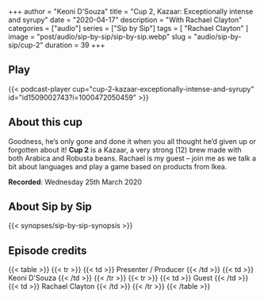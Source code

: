 +++
author = "Keoni D'Souza"
title = "Cup 2, Kazaar: Exceptionally intense and syrupy"
date = "2020-04-17"
description = "With Rachael Clayton"
categories = ["audio"]
series = ["Sip by Sip"]
tags = [
    "Rachael Clayton"
]
image = "post/audio/sip-by-sip/sip-by-sip.webp"
slug = "audio/sip-by-sip/cup-2"
duration = 39
+++

## Play

{{< podcast-player cup="cup-2-kazaar-exceptionally-intense-and-syrupy" id="id1509002743?i=1000472050459" >}}

## About this cup

Goodness, he’s only gone and done it when you all thought he’d given up or forgotten about it! **Cup 2** is a Kazaar, a very strong (12) brew made with both Arabica and Robusta beans. Rachael is my guest – join me as we talk a bit about languages and play a game based on products from Ikea.

**Recorded**: Wednesday 25th March 2020

## About Sip by Sip

{{< synopses/sip-by-sip-synopsis >}}

## Episode credits

{{< table >}}
    {{< tr >}}
        {{< td >}}
            Presenter / Producer
        {{< /td >}}
        {{< td >}}
            Keoni D'Souza
        {{< /td >}}
    {{< /tr >}}
    {{< tr >}}
        {{< td >}}
            Guest
        {{< /td >}}
        {{< td >}}
            Rachael Clayton
        {{< /td >}}
    {{< /tr >}}
{{< /table >}}
